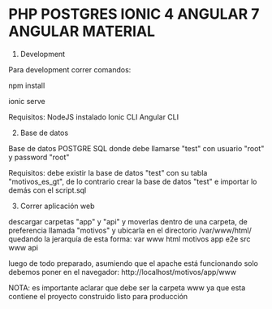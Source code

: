 # PHP POSTGRES IONIC 4 ANGULAR 7 ANGULAR MATERIAL

1. Development

Para development correr comandos:

npm install

ionic serve

Requisitos:
NodeJS instalado
Ionic CLI
Angular CLI

2. Base de datos

Base de datos POSTGRE SQL donde debe llamarse "test" con usuario "root" y password "root"

Requisitos:
debe existir la base de datos "test" con su tabla "motivos_es_gt", de lo contrario crear la base de datos "test" e importar lo demás con el script.sql

3. Correr aplicación web

descargar carpetas "app" y "api" y moverlas dentro de una carpeta, de preferencia llamada "motivos" y ubicarla en el directorio /var/www/html/ 
quedando la jerarquía de esta forma:
var
    www
        html
            motivos
                app
                    e2e
                    src
                    www
                api

luego de todo preparado, asumiendo que el apache está funcionando solo debemos poner en el navegador: http://localhost/motivos/app/www

NOTA: es importante aclarar que debe ser la carpeta www ya que esta contiene el proyecto construido listo para producción